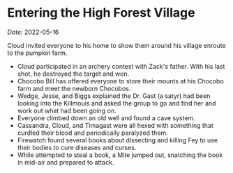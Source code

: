 # Entering the High Forest Village

*Date:* 2022-05-16

Cloud invited everyone to his home to show them around his village enroute to the pumpkin farm.

* Cloud participated in an archery contest with Zack's father. With his last shot, he destroyed the target and won.
* Chocobo Bill has offered everyone to store their mounts at his Chocobo farm and meet the newborn Chocobos.
* Wedge, Jesse, and Biggs explained the Dr. Gast (a satyr) had been looking into the Killmouis and asked the group to go and find her and work out what had been going on.
* Everyone climbed down an old well and found a cave system.
* Cassandra, Cloud, and Timagast were all hexed with something that curdled their blood and periodically paralyzed them.
* Firewatch found several books about dissecting and killing Fey to use their bodies to cure diseases and curses.
* While attempted to steal a book, a Mite jumped out, snatching the book in mid-air and prepared to attack.
